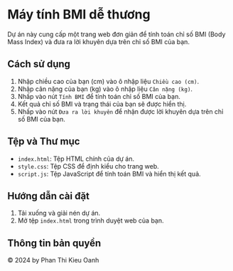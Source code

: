 # Máy tính BMI dễ thương

Dự án này cung cấp một trang web đơn giản để tính toán chỉ số BMI (Body Mass Index) và đưa ra lời khuyên dựa trên chỉ số BMI của bạn.

## Cách sử dụng

1. Nhập chiều cao của bạn (cm) vào ô nhập liệu `Chiều cao (cm)`.
2. Nhập cân nặng của bạn (kg) vào ô nhập liệu `Cân nặng (kg)`.
3. Nhấp vào nút `Tính BMI` để tính toán chỉ số BMI của bạn.
4. Kết quả chỉ số BMI và trạng thái của bạn sẽ được hiển thị.
5. Nhấp vào nút `Đưa ra lời khuyên` để nhận được lời khuyên dựa trên chỉ số BMI của bạn.

## Tệp và Thư mục

- `index.html`: Tệp HTML chính của dự án.
- `style.css`: Tệp CSS để định kiểu cho trang web.
- `script.js`: Tệp JavaScript để tính toán BMI và hiển thị kết quả.

## Hướng dẫn cài đặt

1. Tải xuống và giải nén dự án.
2. Mở tệp `index.html` trong trình duyệt web của bạn.

## Thông tin bản quyền

&copy; 2024 by Phan Thi Kieu Oanh
